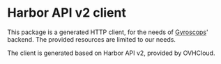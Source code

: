 Harbor API v2 client
===

This package is a generated HTTP client, for the needs of [Gyroscops](https://gyroscops.com)' backend. The provided resources are limited to our needs.

The client is generated based on Harbor API v2, provided by OVHCloud.
